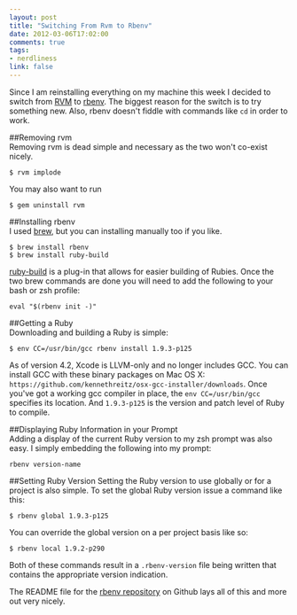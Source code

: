 ```yaml
---
layout: post
title: "Switching From Rvm to Rbenv"
date: 2012-03-06T17:02:00
comments: true
tags:
- nerdliness
link: false
---
```

Since I am reinstalling everything on my machine this week I decided to switch from [RVM](http://beginrescueend.com/ "RVM") to [rbenv](https://github.com/sstephenson/rbenv "rbenv"). The biggest reason for the switch is to try something new. Also, rbenv doesn't fiddle with commands like `cd` in order to work.

##Removing rvm  
Removing rvm is dead simple and necessary as the two won't co-exist nicely.

    $ rvm implode
	
You may also want to run

    $ gem uninstall rvm
	
##Installing rbenv  
I used [brew](http://mxcl.github.com/homebrew/ "Homebrew"), but you can installing manually too if you like.

    $ brew install rbenv
	$ brew install ruby-build
	
[ruby-build](https://github.com/sstephenson/ruby-build "ruby-build") is a plug-in that allows for easier building of Rubies. Once the two brew commands are done you will need to add the following to your bash or zsh profile:

    eval "$(rbenv init -)"
	
##Getting a Ruby  
Downloading and building a Ruby is simple:

    $ env CC=/usr/bin/gcc rbenv install 1.9.3-p125 
	
As of version 4.2, Xcode is LLVM-only and no longer includes GCC. You can install GCC with these binary
packages on Mac OS X: `https://github.com/kennethreitz/osx-gcc-installer/downloads`. Once you've got a working gcc compiler in place, the `env CC=/usr/bin/gcc` specifies its location. And `1.9.3-p125` is the version and patch level of Ruby to compile.  

##Displaying Ruby Information in your Prompt  
Adding a display of the current Ruby version to my zsh prompt was also easy. I simply embedding the following into my prompt:

    rbenv version-name
	
##Setting Ruby Version
Setting the Ruby version to use globally or for a project is also simple. To set the global Ruby version issue a command like this:

    $ rbenv global 1.9.3-p125
	
You can override the global version on a per project basis like so:

    $ rbenv local 1.9.2-p290
	
Both of these commands result in a `.rbenv-version` file being written that contains the appropriate version indication.

The README file for the [rbenv repository](https://github.com/sstephenson/rbenv "rbenv") on Github lays all of this and more out very nicely. 

